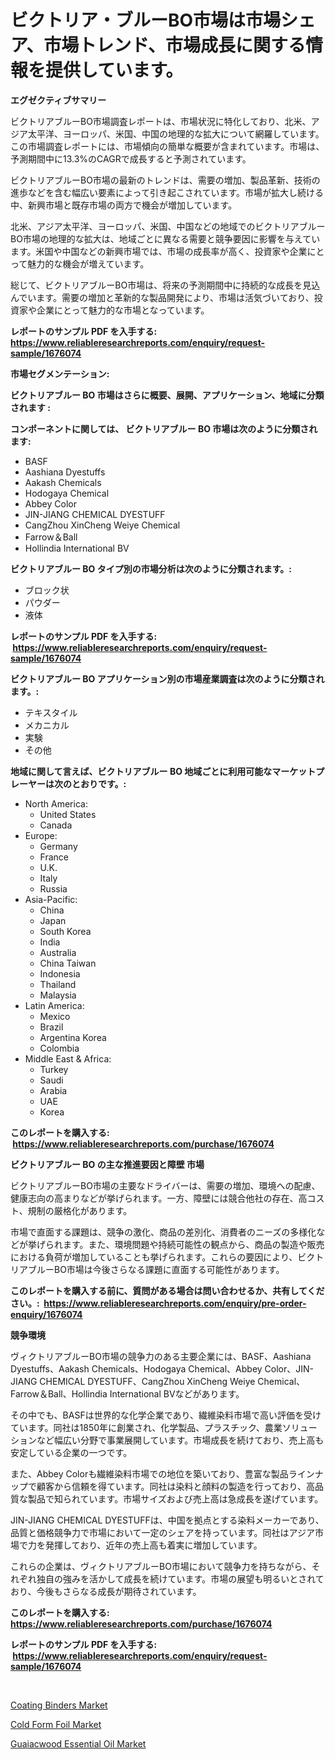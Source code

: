<p><h1>ビクトリア・ブルーBO市場は市場シェア、市場トレンド、市場成長に関する情報を提供しています。</h1></p><p><strong>エグゼクティブサマリー</strong></p>
<p><p>ビクトリアブルーBO市場調査レポートは、市場状況に特化しており、北米、アジア太平洋、ヨーロッパ、米国、中国の地理的な拡大について網羅しています。この市場調査レポートには、市場傾向の簡単な概要が含まれています。市場は、予測期間中に13.3%のCAGRで成長すると予測されています。</p><p>ビクトリアブルーBO市場の最新のトレンドは、需要の増加、製品革新、技術の進歩などを含む幅広い要素によって引き起こされています。市場が拡大し続ける中、新興市場と既存市場の両方で機会が増加しています。</p><p>北米、アジア太平洋、ヨーロッパ、米国、中国などの地域でのビクトリアブルーBO市場の地理的な拡大は、地域ごとに異なる需要と競争要因に影響を与えています。米国や中国などの新興市場では、市場の成長率が高く、投資家や企業にとって魅力的な機会が増えています。</p><p>総じて、ビクトリアブルーBO市場は、将来の予測期間中に持続的な成長を見込んでいます。需要の増加と革新的な製品開発により、市場は活気づいており、投資家や企業にとって魅力的な市場となっています。</p></p>
<p><strong>レポートのサンプル PDF を入手する: <a href="https://www.reliableresearchreports.com/enquiry/request-sample/1676074">https://www.reliableresearchreports.com/enquiry/request-sample/1676074</a></strong></p>
<p><strong>市場セグメンテーション:</strong></p>
<p><strong> ビクトリアブルー BO 市場はさらに概要、展開、アプリケーション、地域に分類されます :</strong></p>
<p><strong>コンポーネントに関しては、 ビクトリアブルー BO 市場は次のように分類されます: &nbsp;</strong></p>
<p><ul><li>BASF</li><li>Aashiana Dyestuffs</li><li>Aakash Chemicals</li><li>Hodogaya Chemical</li><li>Abbey Color</li><li>JIN-JIANG CHEMICAL DYESTUFF</li><li>CangZhou XinCheng Weiye Chemical</li><li>Farrow＆Ball</li><li>Hollindia International BV</li></ul></p>
<p><strong> ビクトリアブルー BO タイプ別の市場分析は次のように分類されます。:</strong></p>
<p><ul><li>ブロック状</li><li>パウダー</li><li>液体</li></ul></p>
<p><strong>レポートのサンプル PDF を入手する: &nbsp;<a href="https://www.reliableresearchreports.com/enquiry/request-sample/1676074">https://www.reliableresearchreports.com/enquiry/request-sample/1676074</a></strong></p>
<p><strong> ビクトリアブルー BO アプリケーション別の市場産業調査は次のように分類されます。:</strong></p>
<p><ul><li>テキスタイル</li><li>メカニカル</li><li>実験</li><li>その他</li></ul></p>
<p><strong>地域に関して言えば、ビクトリアブルー BO 地域ごとに利用可能なマーケットプレーヤーは次のとおりです。:</strong></p>
<p><ul>
    <li>
        North America:
        <ul>
            <li>United States</li>
            <li>Canada</li>
        </ul>
    </li>
    <li>
        Europe:
        <ul>
            <li>Germany</li>
            <li>France</li>
            <li>U.K.</li>
            <li>Italy</li>
            <li>Russia</li>
        </ul>
    </li>
    <li>
        Asia-Pacific:
        <ul>
            <li>China</li>
            <li>Japan</li>
            <li>South Korea</li>
            <li>India</li>
            <li>Australia</li>
            <li>China Taiwan</li>
            <li>Indonesia</li>
            <li>Thailand</li>
            <li>Malaysia</li>
        </ul>
    </li>
    <li>
        Latin America:
        <ul>
            <li>Mexico</li>
            <li>Brazil</li>
            <li>Argentina Korea</li>
            <li>Colombia</li>
        </ul>
    </li>
    <li>
        Middle East & Africa:
        <ul>
            <li>Turkey</li>
            <li>Saudi</li>
            <li>Arabia</li>
            <li>UAE</li>
            <li>Korea</li>
        </ul>
    </li>
    </ul></p>
<p><strong>このレポートを購入する: &nbsp;<a href="https://www.reliableresearchreports.com/purchase/1676074">https://www.reliableresearchreports.com/purchase/1676074</a></strong></p>
<p><strong>ビクトリアブルー BO の主な推進要因と障壁 市場</strong></p>
<p><p>ビクトリアブルーBO市場の主要なドライバーは、需要の増加、環境への配慮、健康志向の高まりなどが挙げられます。一方、障壁には競合他社の存在、高コスト、規制の厳格化があります。</p><p>市場で直面する課題は、競争の激化、商品の差別化、消費者のニーズの多様化などが挙げられます。また、環境問題や持続可能性の観点から、商品の製造や販売における負荷が増加していることも挙げられます。これらの要因により、ビクトリアブルーBO市場は今後さらなる課題に直面する可能性があります。</p></p>
<p><strong>このレポートを購入する前に、質問がある場合は問い合わせるか、共有してください。:&nbsp; <a href="https://www.reliableresearchreports.com/enquiry/pre-order-enquiry/1676074">https://www.reliableresearchreports.com/enquiry/pre-order-enquiry/1676074</a></strong></p>
<p><strong>競争環境</strong></p>
<p><p>ヴィクトリアブルーBO市場の競争力のある主要企業には、BASF、Aashiana Dyestuffs、Aakash Chemicals、Hodogaya Chemical、Abbey Color、JIN-JIANG CHEMICAL DYESTUFF、CangZhou XinCheng Weiye Chemical、Farrow＆Ball、Hollindia International BVなどがあります。</p><p>その中でも、BASFは世界的な化学企業であり、繊維染料市場で高い評価を受けています。同社は1850年に創業され、化学製品、プラスチック、農業ソリューションなど幅広い分野で事業展開しています。市場成長を続けており、売上高も安定している企業の一つです。</p><p>また、Abbey Colorも繊維染料市場での地位を築いており、豊富な製品ラインナップで顧客から信頼を得ています。同社は染料と顔料の製造を行っており、高品質な製品で知られています。市場サイズおよび売上高は急成長を遂げています。</p><p>JIN-JIANG CHEMICAL DYESTUFFは、中国を拠点とする染料メーカーであり、品質と価格競争力で市場において一定のシェアを持っています。同社はアジア市場で力を発揮しており、近年の売上高も着実に増加しています。</p><p>これらの企業は、ヴィクトリアブルーBO市場において競争力を持ちながら、それぞれ独自の強みを活かして成長を続けています。市場の展望も明るいとされており、今後もさらなる成長が期待されています。</p></p>
<p><strong>このレポートを購入する: &nbsp; <a href="https://www.reliableresearchreports.com/purchase/1676074">https://www.reliableresearchreports.com/purchase/1676074</a></strong></p>
<p><strong>レポートのサンプル PDF を入手する: &nbsp;<a href="https://www.reliableresearchreports.com/enquiry/request-sample/1676074">https://www.reliableresearchreports.com/enquiry/request-sample/1676074</a></strong><strong></strong></p>
<p>&nbsp;</p>
<p><p><a href="https://changeable-paste-463.notion.site/Coating-Binders-Market-Size-and-Growth-Market-Segmentation-Regional-and-Country-Breakdowns-and-Ma-1309433f910d42b18cb8035c24e02423">Coating Binders Market</a></p><p><a href="https://fuschia-pecorino-a6d.notion.site/Cold-Form-Foil-Market-Size-Evaluating-its-Market-Trends-Growth-and-Projections-2024-2031-59176b22eb37472180ec861e4042e96f">Cold Form Foil Market</a></p><p><a href="https://florentine-yuzu-f42.notion.site/Guaiacwood-Essential-Oil-Market-Provides-a-Comprehensive-Analysis-Including-a-Macro-Overview-of-the--9d66445d2766457694b76163a0d3f2ad">Guaiacwood Essential Oil Market</a></p></p>